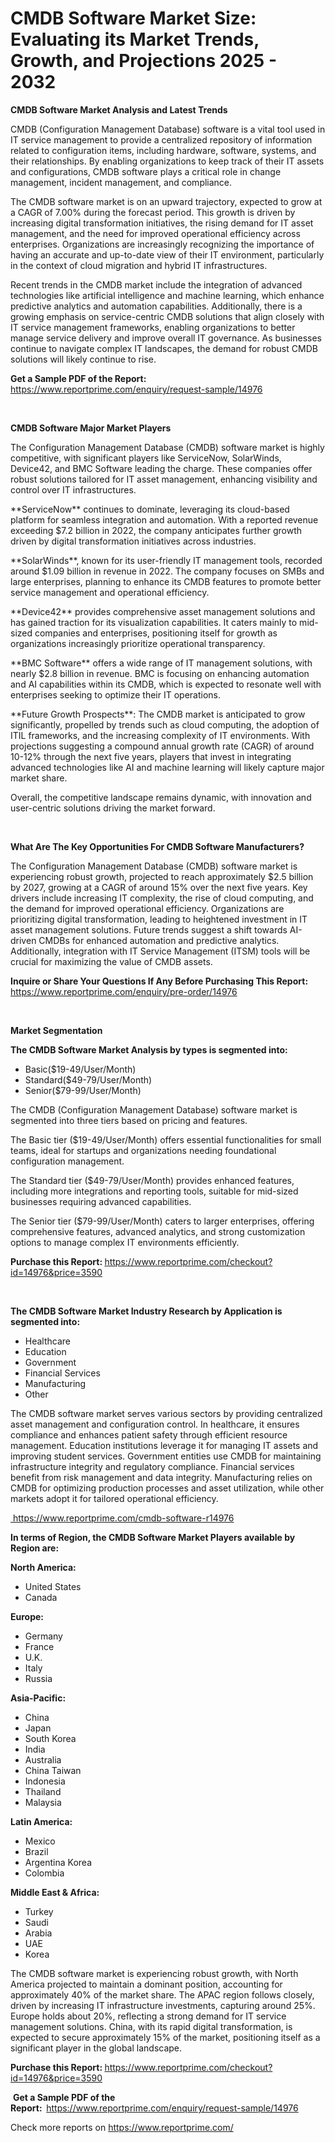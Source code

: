 <p><h1>CMDB Software Market Size: Evaluating its Market Trends, Growth, and Projections 2025 - 2032</h1></p><p><strong>CMDB Software Market Analysis and Latest Trends</strong></p>
<p><p>CMDB (Configuration Management Database) software is a vital tool used in IT service management to provide a centralized repository of information related to configuration items, including hardware, software, systems, and their relationships. By enabling organizations to keep track of their IT assets and configurations, CMDB software plays a critical role in change management, incident management, and compliance.</p><p>The CMDB software market is on an upward trajectory, expected to grow at a CAGR of 7.00% during the forecast period. This growth is driven by increasing digital transformation initiatives, the rising demand for IT asset management, and the need for improved operational efficiency across enterprises. Organizations are increasingly recognizing the importance of having an accurate and up-to-date view of their IT environment, particularly in the context of cloud migration and hybrid IT infrastructures.</p><p>Recent trends in the CMDB market include the integration of advanced technologies like artificial intelligence and machine learning, which enhance predictive analytics and automation capabilities. Additionally, there is a growing emphasis on service-centric CMDB solutions that align closely with IT service management frameworks, enabling organizations to better manage service delivery and improve overall IT governance. As businesses continue to navigate complex IT landscapes, the demand for robust CMDB solutions will likely continue to rise.</p></p>
<p><strong>Get a Sample PDF of the Report:&nbsp;</strong> <a href="https://www.reportprime.com/enquiry/request-sample/14976?utm_campaign=3526&utm_medium=2&utm_source=Github&utm_content=ia&utm_term=20032025&utm_id=cmdb-software">https://www.reportprime.com/enquiry/request-sample/14976</a></p>
<p>&nbsp;</p>
<p><strong>CMDB Software Major Market Players</strong></p>
<p><p>The Configuration Management Database (CMDB) software market is highly competitive, with significant players like ServiceNow, SolarWinds, Device42, and BMC Software leading the charge. These companies offer robust solutions tailored for IT asset management, enhancing visibility and control over IT infrastructures.</p><p>**ServiceNow** continues to dominate, leveraging its cloud-based platform for seamless integration and automation. With a reported revenue exceeding $7.2 billion in 2022, the company anticipates further growth driven by digital transformation initiatives across industries.</p><p>**SolarWinds**, known for its user-friendly IT management tools, recorded around $1.09 billion in revenue in 2022. The company focuses on SMBs and large enterprises, planning to enhance its CMDB features to promote better service management and operational efficiency.</p><p>**Device42** provides comprehensive asset management solutions and has gained traction for its visualization capabilities. It caters mainly to mid-sized companies and enterprises, positioning itself for growth as organizations increasingly prioritize operational transparency.</p><p>**BMC Software** offers a wide range of IT management solutions, with nearly $2.8 billion in revenue. BMC is focusing on enhancing automation and AI capabilities within its CMDB, which is expected to resonate well with enterprises seeking to optimize their IT operations.</p><p>**Future Growth Prospects**: The CMDB market is anticipated to grow significantly, propelled by trends such as cloud computing, the adoption of ITIL frameworks, and the increasing complexity of IT environments. With projections suggesting a compound annual growth rate (CAGR) of around 10-12% through the next five years, players that invest in integrating advanced technologies like AI and machine learning will likely capture major market share.</p><p>Overall, the competitive landscape remains dynamic, with innovation and user-centric solutions driving the market forward.</p></p>
<p>&nbsp;</p>
<p><strong>What Are The Key Opportunities For CMDB Software Manufacturers?</strong></p>
<p><p>The Configuration Management Database (CMDB) software market is experiencing robust growth, projected to reach approximately $2.5 billion by 2027, growing at a CAGR of around 15% over the next five years. Key drivers include increasing IT complexity, the rise of cloud computing, and the demand for improved operational efficiency. Organizations are prioritizing digital transformation, leading to heightened investment in IT asset management solutions. Future trends suggest a shift towards AI-driven CMDBs for enhanced automation and predictive analytics. Additionally, integration with IT Service Management (ITSM) tools will be crucial for maximizing the value of CMDB assets.</p></p>
<p><strong>Inquire or Share Your Questions If Any Before Purchasing This Report:</strong> <a href="https://www.reportprime.com/enquiry/pre-order/14976?utm_campaign=3526&utm_medium=2&utm_source=Github&utm_content=ia&utm_term=20032025&utm_id=cmdb-software">https://www.reportprime.com/enquiry/pre-order/14976</a></p>
<p>&nbsp;</p>
<p><strong>Market Segmentation</strong></p>
<p><strong>The CMDB Software Market Analysis by types is segmented into:</strong></p>
<p><ul><li>Basic($19-49/User/Month)</li><li>Standard($49-79/User/Month)</li><li>Senior($79-99/User/Month)</li></ul></p>
<p><p>The CMDB (Configuration Management Database) software market is segmented into three tiers based on pricing and features. </p><p>The Basic tier ($19-49/User/Month) offers essential functionalities for small teams, ideal for startups and organizations needing foundational configuration management. </p><p>The Standard tier ($49-79/User/Month) provides enhanced features, including more integrations and reporting tools, suitable for mid-sized businesses requiring advanced capabilities. </p><p>The Senior tier ($79-99/User/Month) caters to larger enterprises, offering comprehensive features, advanced analytics, and strong customization options to manage complex IT environments efficiently.</p></p>
<p><strong>Purchase this Report:&nbsp;</strong><a href="https://www.reportprime.com/checkout?id=14976&price=3590&utm_campaign=3526&utm_medium=2&utm_source=Github&utm_content=ia&utm_term=20032025&utm_id=cmdb-software">https://www.reportprime.com/checkout?id=14976&price=3590</a></p>
<p>&nbsp;</p>
<p><strong>The CMDB Software Market Industry Research by Application is segmented into:</strong></p>
<p><ul><li>Healthcare</li><li>Education</li><li>Government</li><li>Financial Services</li><li>Manufacturing</li><li>Other</li></ul></p>
<p><p>The CMDB software market serves various sectors by providing centralized asset management and configuration control. In healthcare, it ensures compliance and enhances patient safety through efficient resource management. Education institutions leverage it for managing IT assets and improving student services. Government entities use CMDB for maintaining infrastructure integrity and regulatory compliance. Financial services benefit from risk management and data integrity. Manufacturing relies on CMDB for optimizing production processes and asset utilization, while other markets adopt it for tailored operational efficiency.</p></p>
<p><a href="https://www.reportprime.com/cmdb-software-r14976?utm_campaign=3526&utm_medium=2&utm_source=Github&utm_content=ia&utm_term=20032025&utm_id=cmdb-software">&nbsp;https://www.reportprime.com/cmdb-software-r14976</a></p>
<p><strong>In terms of Region, the CMDB Software Market Players available by Region are:</strong></p>
<p>
    <p> <strong> North America: </strong>
        <ul>
            <li>United States</li>
            <li>Canada</li>
        </ul>
        </p> 
    <p> <strong> Europe: </strong>
        <ul>
            <li>Germany</li>
            <li>France</li>
            <li>U.K.</li>
            <li>Italy</li>
            <li>Russia</li>
        </ul>
        </p> 
    <p> <strong> Asia-Pacific: </strong>
        <ul>
            <li>China</li>
            <li>Japan</li>
            <li>South Korea</li>
            <li>India</li>
            <li>Australia</li>
            <li>China Taiwan</li>
            <li>Indonesia</li>
            <li>Thailand</li>
            <li>Malaysia</li>
        </ul>
        </p> 
    <p> <strong> Latin America: </strong>
        <ul>
            <li>Mexico</li>
            <li>Brazil</li>
            <li>Argentina Korea</li>
            <li>Colombia</li>
        </ul>
        </p> 
    <p> <strong> Middle East & Africa: </strong>
        <ul>
            <li>Turkey</li>
            <li>Saudi</li>
            <li>Arabia</li>
            <li>UAE</li>
            <li>Korea</li>
        </ul>
    </p>
    </p>
<p><p>The CMDB software market is experiencing robust growth, with North America projected to maintain a dominant position, accounting for approximately 40% of the market share. The APAC region follows closely, driven by increasing IT infrastructure investments, capturing around 25%. Europe holds about 20%, reflecting a strong demand for IT service management solutions. China, with its rapid digital transformation, is expected to secure approximately 15% of the market, positioning itself as a significant player in the global landscape.</p></p>
<p><strong>Purchase this Report: </strong><a href="https://www.reportprime.com/checkout?id=14976&price=3590&utm_campaign=3526&utm_medium=2&utm_source=Github&utm_content=ia&utm_term=20032025&utm_id=cmdb-software">https://www.reportprime.com/checkout?id=14976&price=3590</a></p>
<p>&nbsp;<strong>Get a Sample PDF of the Report:&nbsp;&nbsp;</strong><a href="https://www.reportprime.com/enquiry/request-sample/14976?utm_campaign=3526&utm_medium=2&utm_source=Github&utm_content=ia&utm_term=20032025&utm_id=cmdb-software">https://www.reportprime.com/enquiry/request-sample/14976</a></p>
<p><strong></strong></p>
<p>Check more reports on <a href="https://www.reportprime.com/?utm_campaign=3526&utm_medium=2&utm_source=Github&utm_content=ia&utm_term=20032025&utm_id=cmdb-software">https://www.reportprime.com/</a></p>